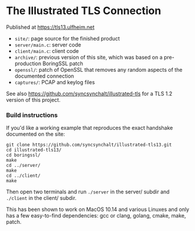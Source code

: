 # The Illustrated TLS Connection

Published at https://tls13.ulfheim.net

- `site/`: page source for the finished product
- `server/main.c`: server code
- `client/main.c`: client code
- `archive/`: previous version of this site, which was based on a pre-production BoringSSL patch
- `openssl/`: patch of OpenSSL that removes any random aspects of the documented connection
- `captures/`: PCAP and keylog files

See also https://github.com/syncsynchalt/illustrated-tls for a TLS 1.2 version of this project.

### Build instructions

If you'd like a working example that reproduces the exact handshake documented on the site:

```
git clone https://github.com/syncsynchalt/illustrated-tls13.git
cd illustrated-tls13/
cd boringssl/
make
cd ../server/
make
cd ../client/
make
```

Then open two terminals and run `./server` in the server/ subdir and `./client` in the client/ subdir.

This has been shown to work on MacOS 10.14 and various Linuxes and only has a few easy-to-find dependencies: gcc or clang, golang, cmake, make, patch.
